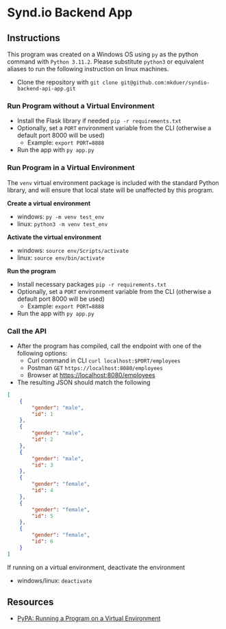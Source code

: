 # Synd.io Backend App



## Instructions

This program was created on a Windows OS  using `py` as the python command with `Python 3.11.2`. Please substitute `python3` or equivalent aliases to run the following instruction on linux machines.

* Clone the repository with `git clone git@github.com:mkduer/syndio-backend-api-app.git`
  


### Run Program without a Virtual Environment
* Install the Flask library if needed `pip -r requirements.txt`
* Optionally, set a `PORT` environment variable from the CLI (otherwise a default port 8000 will be used)
  * Example: `export PORT=8888`
* Run the app with `py app.py`


### Run Program in a Virtual Environment
The `venv` virtual environment package is included with the standard Python library, and will ensure that local state will be unaffected by this program.

**Create a virtual environment**
* windows: `py -m venv test_env`
* linux: `python3 -m venv test_env`

**Activate the virtual environment**
* windows: `source env/Scripts/activate`
* linux: `source env/bin/activate`

**Run the program**
* Install necessary packages `pip -r requirements.txt`
* Optionally, set a `PORT` environment variable from the CLI (otherwise a default port 8000 will be used)
  * Example: `export PORT=8888`
* Run the app with `py app.py`


### Call the API

* After the program has compiled, call the endpoint with one of the following options:
  * Curl command in CLI  `curl localhost:$PORT/employees`
  * Postman `GET` `https://localhost:8080/employees`
  * Browser at [https://localhost:8080/employees](https://localhost:8080/employees)
* The resulting JSON should match the following

```json
[
    {
        "gender": "male",
        "id": 1
    },
    {
        "gender": "male",
        "id": 2
    },
    {
        "gender": "male",
        "id": 3
    },
    {
        "gender": "female",
        "id": 4
    },
    {
        "gender": "female",
        "id": 5
    },
    {
        "gender": "female",
        "id": 6
    }
]
```

If running on a virtual environment, deactivate the environment
* windows/linux: `deactivate`



## Resources
- [PyPA: Running a Program on a Virtual Environment](https://packaging.python.org/en/latest/guides/installing-using-pip-and-virtual-environments/)